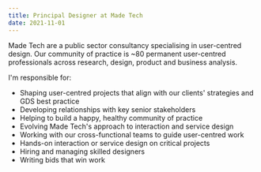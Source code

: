 ```yaml
---
title: Principal Designer at Made Tech
date: 2021-11-01
---
```

Made Tech are a public sector consultancy specialising in user-centred design. Our community of practice is ~80 permanent user-centred professionals across research, design, product and business analysis.

I'm responsible for:
- Shaping user-centred projects that align with our clients' strategies and GDS best practice
- Developing relationships with key senior stakeholders
- Helping to build a happy, healthy community of practice
- Evolving Made Tech's approach to interaction and service design
- Working with our cross-functional teams to guide user-centred work
- Hands-on interaction or service design on critical projects
- Hiring and managing skilled designers
- Writing bids that win work
